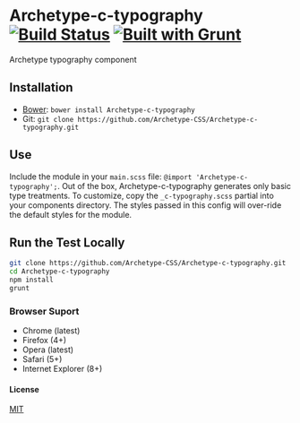# Archetype-c-typography[![Build Status](https://secure.travis-ci.org/Archetype-CSS/Archetype-c-typography.png?branch=master)](http://travis-ci.org/Archetype-CSS/Archetype-c-typography) [![Built with Grunt](https://cdn.gruntjs.com/builtwith.png)](http://gruntjs.com/)

Archetype typography component

## Installation
  * [Bower](http://bower.io): `bower install Archetype-c-typography`
  * Git: `git clone https://github.com/Archetype-CSS/Archetype-c-typography.git`

## Use
Include the module in your `main.scss` file: `@import
'Archetype-c-typography';`. Out of the box, Archetype-c-typography generates only basic type treatments. To
customize, copy the `_c-typography.scss` partial into your components
directory. The styles passed in this config will over-ride the default styles
for the module.

## Run the Test Locally

```bash
git clone https://github.com/Archetype-CSS/Archetype-c-typography.git
cd Archetype-c-typography
npm install
grunt
```

### Browser Suport
  * Chrome (latest)
  * Firefox (4+)
  * Opera (latest)
  * Safari (5+)
  * Internet Explorer (8+)

#### License
[MIT](/LICENSE.md)

